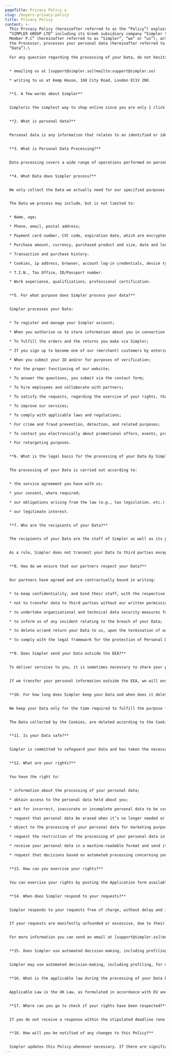 ```yaml
---
pageTitle: Privacy Policy a
slug: /buyers-privacy-policy
title: Privacy Policy
content: >-
  This Privacy Policy (hereinafter referred to as the “Policy”) explains how
  “SIMPLER GROUP LTD” including its Greek subsidiary company “Simpler Single
  Member P.C” (hereinafter referred to as “Simpler”, “we” or “us”), acting as
  the Processor, processes your personal data (hereinafter referred to as
  “Data”).\

  For any question regarding the processing of your Data, do not hesitate to contact us by:


  * emailing us at [support@simpler.so](mailto:support@simpler.so)

  * writing to us at Kemp House, 160 City Road, London EC1V 2NX.


  **1. A few words about Simpler**


  Simpleris the simplest way to shop online since you are only 1 click away from checkout. Through a Simpler account you can manage all your orders in your dashboard, track shipments, reorder, or handle refunds with 1 click. While Simpler is essential for online shoppers, is also a game changer for businesses who wish to increase their sales, by offering their customers the ultimate online shopping experience.


  **2. What is personal data?**


  Personal data is any information that relates to an identified or identifiable living individual (e.g., name, surname, home or email address, IP address, cookie ID, location data, T.I.N. etc.). Different pieces of information, which collected together can lead to the identification of a particular person, also constitute personal data.


  **3. What is Personal Data Processing?**


  Data processing covers a wide range of operations performed on personal data, including by manual or automated means. It includes the collection, recording, organisation, structuring, storage, adaptation or alteration, retrieval, consultation, use, disclosure by transmission, dissemination or otherwise making available, alignment or combination, restriction, erasure or destruction of personal data.


  **4. What Data does Simpler process?**


  We only collect the Data we actually need for our specified purposes. We periodically review the Data we hold and delete anything we don’t need.


  The Data we process may include, but is not limited to:


  * Name, age;

  * Phone, email, postal address;

  * Payment card number, CVC code, expiration date, which are encrypted in accordance with PCI DSS standard by our authorised payment service provider. **Simpler will not collect or retain any of your payment information which is included but is not limited to your credit or debit card number, bank account details.**

  * Purchase amount, currency, purchased product and size, date and location of purchase.

  * Transaction and purchase history.

  * Cookies, ip address, browser, account log-in credentials, device type, location data.

  * T.I.N., Tax Office, ID/Passport number.

  * Work experience, qualifications, professional certification.


  **5. For what purpose does Simpler process your data?**


  Simpler processes your Data:


  * To register and manage your Simpler account;

  * When you authorise us to store information about you in connection with Simpler Checkout;

  * To fulfill the orders and the returns you make via Simpler;

  * If you sign up to become one of our (merchant) customers by entering into an agreement with Simpler;

  * When you submit your ID and/or for purposes of verification;

  * For the proper functioning of our website;

  * To answer the questions, you submit via the contact form;

  * To hire employees and collaborate with partners;

  * To satisfy the requests, regarding the exercise of your rights, that you submit either via our website;

  * To improve our services;

  * To comply with applicable laws and regulations;

  * For crime and fraud prevention, detection, and related purposes;

  * To contact you electronically about promotional offers, events, products, and services which we think may interest you;

  * For retargeting purposes.


  **6. What is the legal basis for the processing of your Data by Simpler?**


  The processing of your Data is carried out according to:


  * the service agreement you have with us;

  * your consent, where required;

  * our obligations arising from the law (e.g., tax legislation, etc.);

  * our legitimate interest.


  **7. Who are the recipients of your Data?**


  The recipients of your Data are the staff of Simpler as well as its partners, who have committed themselves to maintain the confidentiality of the Data they receive in the context of either providing their work or services. Simpler will not collect or retain any of your payment information which includes but is not limited to your credit or debit card number, CVC code and expiration date. Any payment related data will be handled by our 3rd party payment service provider which facilitates all Simpler's payment services. More information about the way our payment service provider collects and further processes your personal data you can find here.


  As a rule, Simpler does not transmit your Data to third parties except when clearly required by the current legislative/regulatory framework.


  **8. How do we ensure that our partners respect your Data?**


  Our partners have agreed and are contractually bound in writing:


  * to keep confidentiality, and bind their staff, with the respective obligations;

  * not to transfer data to third parties without our written permission;

  * to undertake organisational and technical data security measures for the protection of Data;

  * to inform us of any incident relating to the breach of your Data;

  * to delete or/and return your Data to us, upon the termination of our contract;

  * to comply with the legal framework for the protection of Personal Data, in particular with the General Data Protection Regulation (GDPR).


  **9. Does Simpler send your Data outside the EEA?**


  To deliver services to you, it is sometimes necessary to share your personal information outside of the European Economic Area (the EEA). This will typically occur when service providers are located outside the EEA or if you are based outside the EEA. These transfers are subject to special rules under data protection laws.


  If we transfer your personal information outside the EEA, we will ensure that the transfer will be compliant with data protection law and all personal data will be secure. Our standard practice is to assess the laws and practices of the destination country and relevant service provider and the security measures that are to be taken as regards the data in the overseas location; Alternatively, we use standard data protection clauses.


  **10. For how long does Simpler keep your Data and when does it delete it?**


  We keep your Data only for the time required to fulfill the purpose for which we have collected them, unless a time extension is required due to our legal claims or legal obligations.


  The Data collected by the Cookies, are deleted according to the Cookies page.


  **11. Is your Data safe?**


  Simpler is committed to safeguard your Data and has taken the necessary and appropriate organisational and technical measures to protect them from any form of accidental or improper processing. These measures shall be reviewed and amended, as necessary.


  **12. What are your rights?**


  You have the right to:


  * information about the processing of your personal data;

  * obtain access to the personal data held about you;

  * ask for incorrect, inaccurate or incomplete personal data to be corrected;

  * request that personal data be erased when it’s no longer needed or if processing it is unlawful;

  * object to the processing of your personal data for marketing purposes or on grounds relating to your particular situation;

  * request the restriction of the processing of your personal data in specific cases;

  * receive your personal data in a machine-readable format and send it to another controller (data portability);

  * request that decisions based on automated processing concerning you or significantly affecting you and based on your personal data are made by natural persons, not only by computers. You also have the right in this case to express your point of view and to contest the decision.


  **13. How can you exercise your rights?**


  You can exercise your rights by posting the Application form available here and send it either to Simpler's address in London (Kemp House, 160 City Road, London EC1V 2NX) or by email at support@simpler.so. If you hold a Simpler account, you can alternatively use the e-form found here and submit it online.


  **14. When does Simpler respond to your requests?**


  Simpler responds to your requests free of charge, without delay and in any case within (1) one month from the time it receives your request. However, if your request is complex or there is a large number of your requests, it will let you know within the month if it needs to receive an extension of another (2) two months to respond to you.


  If your requests are manifestly unfounded or excessive, due to their recurring nature, Simpler may impose a reasonable fee, taking into account the administrative costs of providing the information or performing the requested action, or refusing to comply with the request, justifying its answer to you.


  For more information you can send an email at [support@simpler.so](mailto:support@simpler.so).


  **15. Does Simpler use automated decision making, including profiling during the processing of your Data?**


  Simpler may use automated decision-making, including profiling, for marketing purposes or for the performance of a contract with you, where allowed by applicable laws or if based on your consent. However, if the decision produces legal effects concerning you or significantly affects you in a similar way, you have the right to obtain human intervention, express your point of view or to contest the decision based solely on automated processing, including profiling.


  **16. What is the applicable law during the processing of your Data by Simpler?**


  Applicable Law is the UK Law, as formulated in accordance with EU and UK data protection legislation. Competent Courts for any disputes arising in connection with Your Data are the Courts of London, UK.


  **17. Where can you go to check if your rights have been respected?**


  If you do not receive a response within the stipulated deadline (one month with - subject to extension - two months) or the response you receive is unsatisfactory or the issue has not been resolved, you can lodge a complaint with the Information Commissioner’s Office ([www.ico.org.uk](https://www.ico.org.uk/)) or the data protection supervisory authority in the country in which you live or work where you think we have infringed data protection laws.


  **18. How will you be notified of any changes to this Policy?**


  Simpler updates this Policy whenever necessary. If there are significant changes in the Policy or in the way we process your Personal Data, we will publish on our website ([https://www.simpler.so/](http://localhost:8000/)) the update of this before the changes are made in force and we will notify you in any convenient way. Simpler encourages you to read this Policy regularly to know how your Data is protected.
---
```

